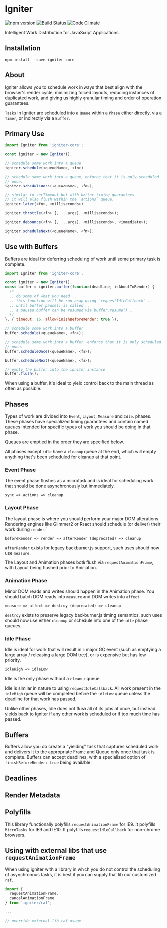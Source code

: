 # Igniter

[![npm version](https://badge.fury.io/js/igniter-core.svg)](http://badge.fury.io/js/igniter-core)
[![Build Status](https://travis-ci.org/runspired/igniter.svg)](https://travis-ci.org/runspired/igniter)
[![Code Climate](https://codeclimate.com/github/runspired/igniter/badges/gpa.svg)](https://codeclimate.com/github/runspired/igniter)

Intelligent Work Distribution for JavaScript Applications.

## Installation

`npm install --save igniter-core`

## About

Igniter allows you to schedule work in ways that best align with
the browser's render cycle, minimizing forced layouts, reducing
instances of duplicated work, and giving us highly granular timing
and order of operation guarantees.

`Tasks` in Igniter are scheduled into a `Queue` within a `Phase` either
directly, via a `Timer`, or indirectly via a `Buffer`.

## Primary Use

```js
import Igniter from 'igniter-core';

const igniter = new Igniter();

// schedule some work into a queue
igniter.schedule(<queueName>, <fn>);

// schedule some work into a queue, enforce that it is only scheduled
// once.
igniter.scheduleOnce(<queueName>, <fn>);

// similar to setTimeout but with better timing guarantees
// it will also flush within the `actions` queue.
igniter.later(<fn>, <milliseconds>);

igniter.throttle(<fn> [, ...args], <milliseconds>);

igniter.debounce(<fn> [, ...args], <milliseconds>, <immediate>);

igniter.scheduleNext(<queueName>, <fn>);
```

## Use with Buffers

Buffers are ideal for deferring scheduling of work until some primary
task is complete.

```js
import Igniter from 'igniter-core';

const igniter = new Igniter();
const buffer = igniter.buffer(function(deadline, isAboutToRender) {
  /*
  .. do some of what you need ..
  .. this function will be run asap using `requestIdleCallback` .. 
  .. until buffer.pause() is called ..
  .. a paused buffer can be resumed via buffer.resume() ..
  */
}, { timeout: 16, allowFinishBeforeRender: true });

// schedule some work into a buffer
buffer.schedule(<queueName>, <fn>);

// schedule some work into a buffer, enforce that it is only scheduled
// once.
buffer.scheduleOnce(<queueName>, <fn>);

buffer.scheduleNext(<queueName>, <fn>);

// empty the buffer into the igniter instance
buffer.flush();
```

When using a buffer, it's ideal to yield control back to the main thread
as often as possible.

## Phases

Types of work are divided into `Event`, `Layout`, `Measure` and `Idle`.
phases. These phases have specialized timing guarantees and contain named
queues intended for specific types of work you should be doing in that phase.

Queues are emptied in the order they are specified below.

All phases except `idle` have a `cleanup` queue at the end, which will
empty anything that's been scheduled for cleanup at that point.


### Event Phase

The event phase flushes as a microtask and is ideal for scheduling work
that should be done asynchronously but immediately.

```
sync => actions => cleanup
```

### Layout Phase

The layout phase is where you should perform your major DOM alterations.
Rendering engines like Glimmer2 or React should schedule (or deliver)
their work during `render`.`

```
beforeRender => render => afterRender (deprecated) => cleanup
```

`afterRender` exists for legacy backburner.js support, such uses should 
now use `measure`.

The Layout and Animation phases both flush via `requestAnimationFrame`,
with Layout being flushed prior to Animation.

### Animation Phase

Minor DOM reads and writes should happen in the Animation phase. You should
batch DOM reads into `measure` and DOM writes into `affect`.

```
measure => affect => destroy (deprecated) => cleanup
```

`destroy` exists to preserve legacy backburner.js timing semantics, such
uses should now use either `cleanup` or schedule into one of the `idle`
phase queues.

### Idle Phase

Idle is ideal for work that will result in a major GC event (such as
emptying a large array / releasing a large DOM tree), or is expensive
 but has low priority.
 

```
idleHigh => idleLow
```

Idle is the only phase without a `cleanup` queue.

Idle is similar in nature to using `requestIdleCallback`.  All work
present in the `idleHigh` queue will be completed before the `idleLow`
queue unless the deadline for that work has passed.

Unlike other phases, Idle does not flush all of its jobs at once, but
instead yields back to Igniter if any other work is scheduled or if
too much time has passed.

## Buffers

Buffers allow you do create a "yielding" task that captures scheduled work
and delivers it to the appropriate Frame and Queue only once that task
is complete.  Buffers can accept deadlines, with a specialized option of
`finishBeforeRender: true` being available.

## Deadlines

## Render Metadata

## Polyfills

This library functionally polyfills `requestAnimationFrame` for IE9.
It polyfills `MicroTasks` for IE9 and IE10.
It polyfills `requestIdleCallback` for non-chrome browsers.

## Using with external libs that use `requestAnimationFrame`

When using igniter with a library in which you do not control the scheduling
of asynchronous tasks, it is best if you can supply that lib our customized
`raf`.

```js
import {
  requestAnimationFrame,
  cancelAnimationFrame
} from 'igniter/raf';

...

// override external lib raf usage
```
